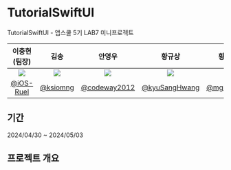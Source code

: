 # TutorialSwiftUI

TutorialSwiftUI - 앱스쿨 5기 LAB7 미니프로젝트

| 이충현(팀장) | 김송 | 안영우 | 황규상 | 황민경 |
|:--:|:--:|:--:|:--:|:--:|
|<img src="https://avatars.githubusercontent.com/u/67133244?v=4" with=300 />|<img src="https://avatars.githubusercontent.com/u/19872750?v=4" with=300 />|<img src="https://avatars.githubusercontent.com/u/164759000?v=4" with=300 />|<img src="https://avatars.githubusercontent.com/u/51147673?v=4" with=300 />|<img src="https://avatars.githubusercontent.com/u/164498740?v=4" with=300 />|
|[@iOS-Ruel](https://github.com/iOS-Ruel)|[@ksiomng](https://github.com/ksiomng)|[@codeway2012](https://github.com/codeway2012)|[@kyuSangHwang](https://github.com/kyuSangHwang)|[@mghhwang](https://github.com/mghhwang)|
## 기간

2024/04/30 ~ 2024/05/03

## 프로젝트 개요
